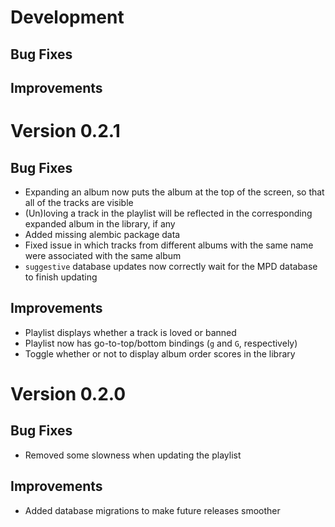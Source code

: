 Development
===========

Bug Fixes
---------

Improvements
------------


Version 0.2.1
=============

Bug Fixes
----------
- Expanding an album now puts the album at the top of the screen, so that
  all of the tracks are visible
- (Un)loving a track in the playlist will be reflected in the corresponding
  expanded album in the library, if any
- Added missing alembic package data
- Fixed issue in which tracks from different albums with the same name were
  associated with the same album
- `suggestive` database updates now correctly wait for the MPD database to
  finish updating

Improvements
------------
- Playlist displays whether a track is loved or banned
- Playlist now has go-to-top/bottom bindings (`g` and `G`, respectively)
- Toggle whether or not to display album order scores in the library


Version 0.2.0
=============

Bug Fixes
----------
- Removed some slowness when updating the playlist

Improvements
-------------
- Added database migrations to make future releases smoother
